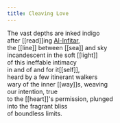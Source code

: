 ```yaml
---
title: Cleaving Love
---
```


The vast depths are inked indigo  
after [[read]]ing [Al-Infitar](https://quran.com/82),  
the [[line]] between [[sea]] and sky  
incandescent in the soft [[light]]  
of this ineffable intimacy  
in and of and for it[[self]],  
heard by a few itinerant walkers  
wary of the inner [[way]]s, weaving  
our intention, true  
to the [[heart]]'s permission, plunged   
into the fragrant bliss  
of boundless limits.  